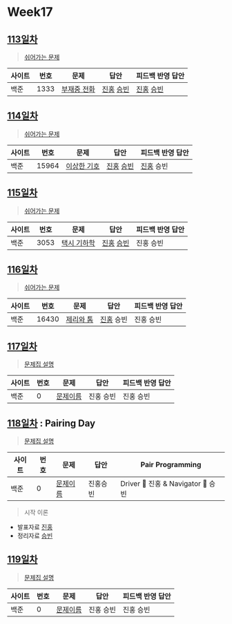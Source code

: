 # Week17

## [113일차](Day113)

> [쉬어가는 문제](https://www.acmicpc.net/group/workbook/view/9797/32849)

| 사이트 | 번호 | 문제                 | 답안                | 피드백 반영 답안    |
| ------ | ---- | -------------------- | ------------------- | ------------------- |
| 백준   | 1333    | [부재중 전화](https://www.acmicpc.net/problem/1333) | [진홍](Day113/bj1333_kjh.java) [승빈](Day113/bj1333_wsb.java) | [진홍](Day113/bj1333_kjh.java) [승빈](Day113/bj1333_wsb.java) |

## [114일차](Day114)

> [쉬어가는 문제](https://www.acmicpc.net/group/workbook/view/9797/32861)

| 사이트 | 번호 | 문제                 | 답안                | 피드백 반영 답안    |
| ------ | ---- | -------------------- | ------------------- | ------------------- |
| 백준   | 15964 | [이상한 기호](https://www.acmicpc.net/problem/15964) | [진홍](Day114/bj15964_kjh.java) [승빈](Day114/bj15964_wsb.java) | [진홍](Day114/bj15964_kjh.java) 승빈 |

## [115일차](Day115)

> [쉬어가는 문제](https://www.acmicpc.net/group/workbook/view/9797/32881)

| 사이트 | 번호 | 문제                 | 답안                | 피드백 반영 답안    |
| ------ | ---- | -------------------- | ------------------- | ------------------- |
| 백준   | 3053    | [택시 기하학](https://www.acmicpc.net/problem/3053) | [진홍](Day115/bj3053_kjh.java) [승빈](Day115/bj3053_wsb.java) | 진홍 승빈 |

## [116일차](Day116)

> [쉬어가는 문제](https://www.acmicpc.net/group/workbook/view/9797/32918)

| 사이트 | 번호 | 문제                 | 답안                | 피드백 반영 답안    |
| ------ | ---- | -------------------- | ------------------- | ------------------- |
| 백준   | 16430 | [제리와 톰](https://www.acmicpc.net/problem/16430) | [진홍](Day116/bj16430_kjh.java) 승빈 | 진홍 승빈 |

## [117일차](Day117)

> [문제집 설명](문제집링크)

| 사이트 | 번호 | 문제                 | 답안                | 피드백 반영 답안    |
| ------ | ---- | -------------------- | ------------------- | ------------------- |
| 백준   | 0    | [문제이름](문제링크) | 진홍 승빈 | 진홍 승빈 |

## [118일차](Day118) : Pairing Day

> [문제집 설명](문제집링크)

| 사이트 | 번호 | 문제                 | 답안                | Pair Programming    |
| ------ | ---- | -------------------- | ------------------- | ------------------- |
| 백준   | 0    | [문제이름](문제링크) | 진홍승빈 | Driver 🚗 진홍 & Navigator 🧭 승빈 |

> 시작 이론
* 발표자료 [진홍](reference/이름.pdf)
* 정리자료 [승빈](reference/이름.pdf)

## [119일차](Day119)

> [문제집 설명](문제집링크)

| 사이트 | 번호 | 문제                 | 답안                | 피드백 반영 답안    |
| ------ | ---- | -------------------- | ------------------- | ------------------- |
| 백준   | 0    | [문제이름](문제링크) | 진홍 승빈 | 진홍 승빈 |

